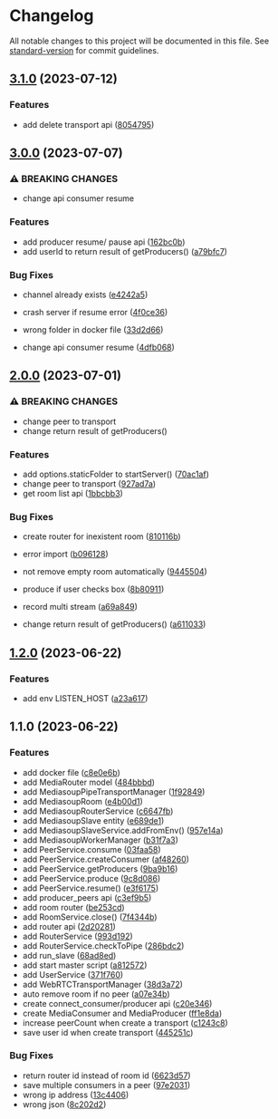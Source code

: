 # Changelog

All notable changes to this project will be documented in this file. See [standard-version](https://github.com/conventional-changelog/standard-version) for commit guidelines.

## [3.1.0](https://github.com/woody146/mediasoup-cluster/compare/v3.0.0...v3.1.0) (2023-07-12)


### Features

* add delete transport api ([8054795](https://github.com/woody146/mediasoup-cluster/commit/8054795ac438a941c774e94a58c1a15e3d7ab089))

## [3.0.0](https://github.com/woody146/mediasoup-cluster/compare/v2.0.0...v3.0.0) (2023-07-07)


### ⚠ BREAKING CHANGES

* change api consumer resume

### Features

* add producer resume/ pause api ([162bc0b](https://github.com/woody146/mediasoup-cluster/commit/162bc0b575d1c7f0671745e31ede42163e828ea6))
* add userId to return result of getProducers() ([a79bfc7](https://github.com/woody146/mediasoup-cluster/commit/a79bfc7ea9f7e9913ae6fc06f50448fc733e5227))


### Bug Fixes

* channel already exists ([e4242a5](https://github.com/woody146/mediasoup-cluster/commit/e4242a563aa2b27cc63b9c7ab6051a8610c77bda))
* crash server if resume error ([4f0ce36](https://github.com/woody146/mediasoup-cluster/commit/4f0ce36d005991b3ccdc666cfaa1ce942d46fcc1))
* wrong folder in docker file ([33d2d66](https://github.com/woody146/mediasoup-cluster/commit/33d2d666cc52e2d0a39530488a60ae988343b172))


* change api consumer resume ([4dfb068](https://github.com/woody146/mediasoup-cluster/commit/4dfb06822bf1b39d9903e144a3f3954228dea4d6))

## [2.0.0](https://github.com/woody146/mediasoup-cluster/compare/v1.2.0...v2.0.0) (2023-07-01)


### ⚠ BREAKING CHANGES

* change peer to transport
* change return result of getProducers()

### Features

* add options.staticFolder to startServer() ([70ac1af](https://github.com/woody146/mediasoup-cluster/commit/70ac1af3800d2376c82034c6e2125b5e922d0fb4))
* change peer to transport ([927ad7a](https://github.com/woody146/mediasoup-cluster/commit/927ad7abb84cf07adc8f036791c5bfbedf2dacf5))
* get room list api ([1bbcbb3](https://github.com/woody146/mediasoup-cluster/commit/1bbcbb3faa05591754269a48fe15d1ac8fc7c045))


### Bug Fixes

* create router for inexistent room ([810116b](https://github.com/woody146/mediasoup-cluster/commit/810116b1436159fe4cd82383b6d90ed7f13b7b43))
* error import ([b096128](https://github.com/woody146/mediasoup-cluster/commit/b09612859b561a68c2be5668c2800335c8abc0e4))
* not remove empty room automatically ([9445504](https://github.com/woody146/mediasoup-cluster/commit/944550455e7a933bdfed37a417e39389ce7e5a1c))
* produce if user checks box ([8b80911](https://github.com/woody146/mediasoup-cluster/commit/8b80911ae9e55e7768902c537164b313ab6a2d54))
* record multi stream ([a69a849](https://github.com/woody146/mediasoup-cluster/commit/a69a849a45393dbb705cf0e00e4213114c2b0bab))


* change return result of getProducers() ([a611033](https://github.com/woody146/mediasoup-cluster/commit/a61103336d142ae01ff076fa4ced7568303549f8))

## [1.2.0](https://github.com/woody146/mediasoup-cluster/compare/v1.1.0...v1.2.0) (2023-06-22)


### Features

* add env LISTEN_HOST ([a23a617](https://github.com/woody146/mediasoup-cluster/commit/a23a6175ae7f625a65437cbd5fb8ebd364242115))

## 1.1.0 (2023-06-22)


### Features

* add docker file ([c8e0e6b](https://github.com/woody146/mediasoup-cluster/commit/c8e0e6b496c551ebfdc68c2af0b36c6db1c7b0fe))
* add MediaRouter model ([484bbbd](https://github.com/woody146/mediasoup-cluster/commit/484bbbdd0f576861338a7a24a77d0e9d194638ca))
* add MediasoupPipeTransportManager ([1f92849](https://github.com/woody146/mediasoup-cluster/commit/1f92849d1e1c5f5a3cc5f84f2768662e703b09f3))
* add MediasoupRoom ([e4b00d1](https://github.com/woody146/mediasoup-cluster/commit/e4b00d1ed23de2b48d9c5bb7f5d8358e690c9bb0))
* add MediasoupRouterService ([c6647fb](https://github.com/woody146/mediasoup-cluster/commit/c6647fb0d65c0ddf9a1c468ee32750da9dadaaaf))
* add MediasoupSlave entity ([e689de1](https://github.com/woody146/mediasoup-cluster/commit/e689de17a69bd5f7b233d608ff160558b5a9bb20))
* add MediasoupSlaveService.addFromEnv() ([957e14a](https://github.com/woody146/mediasoup-cluster/commit/957e14a8b9d5e3fb5a22d882f976685c4600e2e5))
* add MediasoupWorkerManager ([b31f7a3](https://github.com/woody146/mediasoup-cluster/commit/b31f7a3244beca59fd2c765f1c503907d2d1b32c))
* add PeerService.consume ([03faa58](https://github.com/woody146/mediasoup-cluster/commit/03faa5839bcd7d5d4a561e8c0667a25ff1a689b0))
* add PeerService.createConsumer ([af48260](https://github.com/woody146/mediasoup-cluster/commit/af48260a1430a7223794ebb356d621600ae69b76))
* add PeerService.getProducers ([9ba9b16](https://github.com/woody146/mediasoup-cluster/commit/9ba9b16ebc933cae52dd333c6c269a97596d8195))
* add PeerService.produce ([9c8d086](https://github.com/woody146/mediasoup-cluster/commit/9c8d086a5576e99d0a0802bdf1d0abf29433b20b))
* add PeerService.resume() ([e3f6175](https://github.com/woody146/mediasoup-cluster/commit/e3f61751ece94d60587338f0d99c76fb743a1eff))
* add producer_peers api ([c3ef9b5](https://github.com/woody146/mediasoup-cluster/commit/c3ef9b53129302e9ca3b1dfe8ed996ad32ff09f1))
* add room router ([be253cd](https://github.com/woody146/mediasoup-cluster/commit/be253cd71732824fe3cee14871eb6157662146d1))
* add RoomService.close() ([7f4344b](https://github.com/woody146/mediasoup-cluster/commit/7f4344b5606af78b7ba09e361428686a2e6fa057))
* add router api ([2d20281](https://github.com/woody146/mediasoup-cluster/commit/2d20281c24fc62ec46c7e95628dd581fafd17ecd))
* add RouterService ([993d192](https://github.com/woody146/mediasoup-cluster/commit/993d19274767a48aea2fb0964a73cb12992a0035))
* add RouterService.checkToPipe ([286bdc2](https://github.com/woody146/mediasoup-cluster/commit/286bdc2302558dbabb78179addc7a7483451e9bb))
* add run_slave ([68ad8ed](https://github.com/woody146/mediasoup-cluster/commit/68ad8ed7cf28bc9f65e8115f618704be9bb26827))
* add start master script ([a812572](https://github.com/woody146/mediasoup-cluster/commit/a81257213661da4f82c724a5136e0bef27114098))
* add UserService ([371f760](https://github.com/woody146/mediasoup-cluster/commit/371f7608809f5e0bba5e52c87d6f2a531fcdfdb3))
* add WebRTCTransportManager ([38d3a72](https://github.com/woody146/mediasoup-cluster/commit/38d3a726cd592c05aafaf7568c2133f580a80d2f))
* auto remove room if no peer ([a07e34b](https://github.com/woody146/mediasoup-cluster/commit/a07e34b15256b92a821f6c00d2dad2dfbf9199a4))
* create connect_consumer/producer api ([c20e346](https://github.com/woody146/mediasoup-cluster/commit/c20e346cd9d853b1295b8467adeec77ea12df98c))
* create MediaConsumer and MediaProducer ([ff1e8da](https://github.com/woody146/mediasoup-cluster/commit/ff1e8da5ceed9efb98aad2945a78e9318a624731))
* increase peerCount when create a transport ([c1243c8](https://github.com/woody146/mediasoup-cluster/commit/c1243c8c788e623f5a7fa69b18eed2ebe62577de))
* save user id when create transport ([445251c](https://github.com/woody146/mediasoup-cluster/commit/445251c7e0c939baf953790384df27d945a77a96))


### Bug Fixes

* return router id instead of room id ([6623d57](https://github.com/woody146/mediasoup-cluster/commit/6623d574d6e66247aa3765c0c9d49d00b3ac697d))
* save multiple consumers in a peer ([97e2031](https://github.com/woody146/mediasoup-cluster/commit/97e2031cdba7361de6b22c0ecc70f47cf2cf5c41))
* wrong ip address ([13c4406](https://github.com/woody146/mediasoup-cluster/commit/13c44064328716fb8559b6764be99c51e93d540f))
* wrong json ([8c202d2](https://github.com/woody146/mediasoup-cluster/commit/8c202d264e15691100095272cfb4b3adbe0dadfc))
